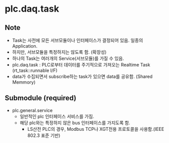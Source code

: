 # plc.daq.task

## Note
 * Task는 사전에 모든 서브모듈이나 인터페이스가 결정되어 있음. 일종의 Application.
 * 하지만, 서브모듈을 특정하지는 않도록 함. (확장성)
 * 하나의 Task는 여러개의 Service(서브모듈)를 가질 수 있음.
 * plc.daq.task : PLC로부터 데이터를 주기적으로 가져오는 Realtime Task (rt_task::runnable I/F)
 * data가 수집되면서  subscribe하는 task가 있으면 data를 공유함. (Shared Memmory)

## Submodule (required)
 * plc.general.service
   * 일반적인 plc 인터페이스 서비스를 가짐.
   * 해당 plc와는 특정하지 않은 bus 인터페이스를 가지도록 함.
     * LS산전 PLC의 경우, Modbus TCP나 XGT전용 프로토콜을 사용함.(IEEE 802.3 표준 기반)
